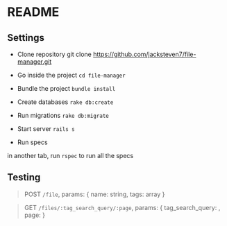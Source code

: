 # README

## Settings

* Clone repository 
  git clone https://github.com/jacksteven7/file-manager.git

* Go inside the project
`cd file-manager`

* Bundle the project
`bundle install`

* Create databases
`rake db:create`

* Run migrations
`rake db:migrate`

* Start server
`rails s`

* Run specs

in another tab, run `rspec` to run all the specs


## Testing 

> POST `/file`, params: { name: string, tags: array }


> GET `/files/:tag_search_query/:page`, params: { tag_search_query: <string>, page: <int> }



